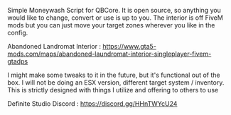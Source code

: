 Simple Moneywash Script for QBCore. It is open source, so anything you would like to change, convert or use is up to you. The interior is off FiveM mods but you can just move your target zones wherever you like in the config.

Abandoned Landromat Interior : https://www.gta5-mods.com/maps/abandoned-laundromat-interior-singleplayer-fivem-gtadps

I might make some tweaks to it in the future, but it's functional out of the box. I will not be doing an ESX version, different target system / inventory. This is strictly designed with things I utilize and offering to others to use

Definite Studio Discord : https://discord.gg/HHnTWYcU24
